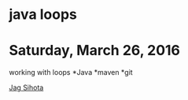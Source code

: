 # java loops

# Saturday, March 26, 2016

working with loops
*Java
*maven
*git

[Jag Sihota](https://github.com/jsihota65/java-loops)


